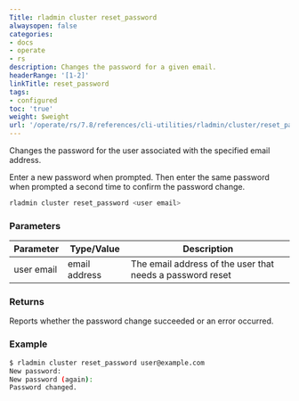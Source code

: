 ```yaml
---
Title: rladmin cluster reset_password
alwaysopen: false
categories:
- docs
- operate
- rs
description: Changes the password for a given email.
headerRange: '[1-2]'
linkTitle: reset_password
tags:
- configured
toc: 'true'
weight: $weight
url: '/operate/rs/7.8/references/cli-utilities/rladmin/cluster/reset_password/'
---
```


Changes the password for the user associated with the specified email address.

Enter a new password when prompted. Then enter the same password when prompted a second time to confirm the password change.

```sh
rladmin cluster reset_password <user email>
```

### Parameters

| Parameter | Type/Value | Description |
|-----------|------------|-------------|
| user email | email address | The email address of the user that needs a password reset |

### Returns

Reports whether the password change succeeded or an error occurred. 

### Example

```sh
$ rladmin cluster reset_password user@example.com
New password: 
New password (again): 
Password changed.
```
